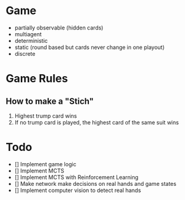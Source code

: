 # Game
- partially observable (hidden cards)
- multiagent
- deterministic
- static (round based but cards never change in one playout)
- discrete

# Game Rules

## How to make a "Stich"
1. Highest trump card wins
2. If no trump card is played, the highest card of the same suit wins

# Todo
- [] Implement game logic
- [] Implement MCTS
- [] Implement MCTS with Reinforcement Learning
- [] Make network make decisions on real hands and game states
- [] Implement computer vision to detect real hands